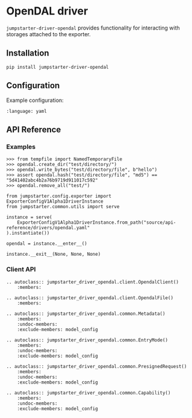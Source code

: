 # OpenDAL driver

`jumpstarter-driver-opendal` provides functionality for interacting with storages attached to the exporter.

## Installation

```shell
pip install jumpstarter-driver-opendal
```

## Configuration

Example configuration:

```{literalinclude} opendal.yaml
:language: yaml
```

## API Reference

### Examples

```{doctest}
>>> from tempfile import NamedTemporaryFile
>>> opendal.create_dir("test/directory/")
>>> opendal.write_bytes("test/directory/file", b"hello")
>>> assert opendal.hash("test/directory/file", "md5") == "5d41402abc4b2a76b9719d911017c592"
>>> opendal.remove_all("test/")
```

```{testsetup} *
from jumpstarter.config.exporter import ExporterConfigV1Alpha1DriverInstance
from jumpstarter.common.utils import serve

instance = serve(
    ExporterConfigV1Alpha1DriverInstance.from_path("source/api-reference/drivers/opendal.yaml"
).instantiate())

opendal = instance.__enter__()
```

```{testcleanup} *
instance.__exit__(None, None, None)
```

### Client API

```{eval-rst}
.. autoclass:: jumpstarter_driver_opendal.client.OpendalClient()
    :members:

.. autoclass:: jumpstarter_driver_opendal.client.OpendalFile()
    :members:

.. autoclass:: jumpstarter_driver_opendal.common.Metadata()
    :members:
    :undoc-members:
    :exclude-members: model_config

.. autoclass:: jumpstarter_driver_opendal.common.EntryMode()
    :members:
    :undoc-members:
    :exclude-members: model_config

.. autoclass:: jumpstarter_driver_opendal.common.PresignedRequest()
    :members:
    :undoc-members:
    :exclude-members: model_config

.. autoclass:: jumpstarter_driver_opendal.common.Capability()
    :members:
    :undoc-members:
    :exclude-members: model_config
```
